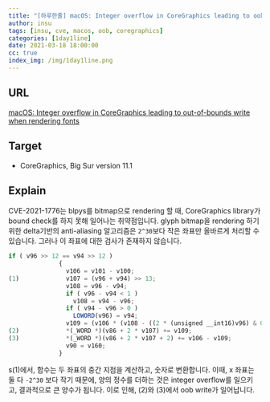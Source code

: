 ```yaml
---
title: "[하루한줄] macOS: Integer overflow in CoreGraphics leading to oob write"
author: insu
tags: [insu, cve, macos, oob, coregraphics]
categories: [1day1line]
date: 2021-03-18 18:00:00
cc: true
index_img: /img/1day1line.png
---
```


## URL

[macOS: Integer overflow in CoreGraphics leading to out-of-bounds write when rendering fonts](https://bugs.chromium.org/p/project-zero/issues/detail?id=2130)

## Target

- CoreGraphics, Big Sur version 11.1

## Explain
CVE-2021-1776는 blpys를 bitmap으로 rendering 할 때, CoreGraphics library가 bound check를 하지 못해 일어나는 취약점입니다. glyph bitmap을 rendering 하기 위한 delta기반의 anti-aliasing 알고리즘은 `2^30`보다 작은 좌표만 올바르게 처리할 수 있습니다. 그러나 이 좌표에 대한 검사가 존재하지 않습니다.

```jsx
if ( v96 >> 12 == v94 >> 12 )
              {
                v106 = v101 - v100;
(1)             v107 = (v96 + v94) >> 13;
                v108 = v96 - v94;
                if ( v96 - v94 < 1 )
                  v108 = v94 - v96;
                if ( v94 - v96 > 0 )
                  LOWORD(v96) = v94;
                v109 = (v106 * (v108 - ((2 * (unsigned __int16)v96) & 0x1FFE) + 0x2000)) >> 13;
(2)             *(_WORD *)(v86 + 2 * v107) += v109;
(3)             *(_WORD *)(v86 + 2 * v107 + 2) += v106 - v109;
                v90 = v160;
              }
```

s(1)에서, 함수는 두 좌표의 중간 지점을 계산하고, 숫자로 변환합니다. 이때, x 좌표는 둘 다 `-2^30` 보다 작기 때문에, 양의 정수를 더하는 것은 integer overflow를 일으키고, 결과적으로 큰 양수가 됩니다. 이로 인해, (2)와 (3)에서 oob write가 일어납니다.
